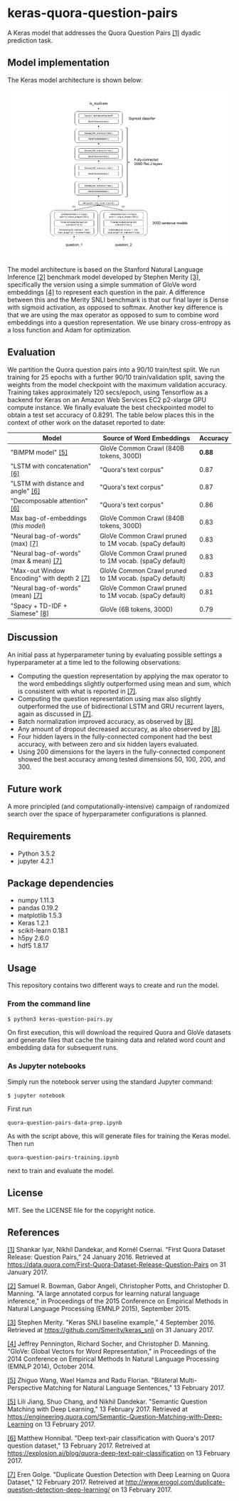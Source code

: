 # keras-quora-question-pairs

A Keras model that addresses the Quora Question Pairs
[[1]](https://data.quora.com/First-Quora-Dataset-Release-Question-Pairs)
dyadic prediction task.

## Model implementation

The Keras model architecture is shown below:

![[Keras model architecture for Quora Question Pairs dyadic prediction]](quora-q-pairs-model.png)

The model architecture is based on the Stanford Natural Language
Inference [[2]](http://nlp.stanford.edu/pubs/snli_paper.pdf) benchmark
model developed by Stephen Merity
[[3]](https://github.com/Smerity/keras_snli), specifically the version
using a simple summation of GloVe word embeddings
[[4]](http://nlp.stanford.edu/pubs/glove.pdf) to represent each
question in the pair. A difference between this and the Merity SNLI
benchmark is that our final layer is Dense with sigmoid activation, as
opposed to softmax. Another key difference is that we are using the
max operator as opposed to sum to combine word embeddings into a
question representation. We use binary cross-entropy as a loss
function and Adam for optimization.

## Evaluation

We partition the Quora question pairs into a 90/10 train/test
split. We run training for 25 epochs with a further 90/10
train/validation split, saving the weights from the model checkpoint
with the maximum validation accuracy. Training takes approximately 120
secs/epoch, using Tensorflow as a backend for Keras on an Amazon Web
Services EC2 p2-xlarge GPU compute instance. We finally evaluate the
best checkpointed model to obtain a test set accuracy of
0.8291. The table below places this in the context of other work
on the dataset reported to date:

| Model | Source of Word Embeddings | Accuracy |
| --- | --- | --- |
| "BiMPM model" [[5]](https://arxiv.org/pdf/1702.03814) | GloVe Common Crawl (840B tokens, 300D) | **0.88** |
| "LSTM with concatenation" [[6]](https://engineering.quora.com/Semantic-Question-Matching-with-Deep-Learning) | "Quora's text corpus" | 0.87 |
| "LSTM with distance and angle" [[6]](https://engineering.quora.com/Semantic-Question-Matching-with-Deep-Learning) | "Quora's text corpus" | 0.87 |
| "Decomposable attention" [[6]](https://engineering.quora.com/Semantic-Question-Matching-with-Deep-Learning) | "Quora's text corpus" | 0.86 |
| Max bag-of-embeddings (*this model*) | GloVe Common Crawl (840B tokens, 300D) | 0.83 |
| "Neural bag-of-words" (max) [[7]](https://explosion.ai/blog/quora-deep-text-pair-classification) | GloVe Common Crawl pruned to 1M vocab. (spaCy default) | 0.83 |
| "Neural bag-of-words" (max & mean) [[7]](https://explosion.ai/blog/quora-deep-text-pair-classification) | GloVe Common Crawl pruned to 1M vocab. (spaCy default) | 0.83 |
| "Max-out Window Encoding" with depth 2 [[7]](https://explosion.ai/blog/quora-deep-text-pair-classification) | GloVe Common Crawl pruned to 1M vocab. (spaCy default) | 0.83 |
| "Neural bag-of-words" (mean) [[7]](https://explosion.ai/blog/quora-deep-text-pair-classification) | GloVe Common Crawl pruned to 1M vocab. (spaCy default) | 0.81 |
| "Spacy + TD-IDF + Siamese" [[8]](http://www.erogol.com/duplicate-question-detection-deep-learning/) | GloVe (6B tokens, 300D) | 0.79 |


## Discussion

An initial pass at hyperparameter tuning by evaluating possible
settings a hyperparameter at a time led to the following observations:

* Computing the question representation by applying the max operator to the word embeddings slightly outperformed using mean and sum, which is consistent with what is reported in [[7]](https://explosion.ai/blog/quora-deep-text-pair-classification).
* Computing the question representation using max also slightly outperformed the use of bidirectional LSTM and GRU recurrent layers, again as discussed in [[7]](https://explosion.ai/blog/quora-deep-text-pair-classification).
* Batch normalization improved accuracy, as observed by [[8]](http://www.erogol.com/duplicate-question-detection-deep-learning/).
* Any amount of dropout decreased accuracy, as also observed by [[8]](http://www.erogol.com/duplicate-question-detection-deep-learning/).
* Four hidden layers in the fully-connected component had the best accuracy, with between zero and six hidden layers evaluated.
* Using 200 dimensions for the layers in the fully-connected component showed the best accuracy among tested dimensions 50, 100, 200, and 300.

## Future work

A more principled (and computationally-intensive) campaign of
randomized search over the space of hyperparameter configurations is
planned.

## Requirements

* Python 3.5.2
* jupyter 4.2.1

## Package dependencies

* numpy 1.11.3
* pandas 0.19.2
* matplotlib 1.5.3
* Keras 1.2.1
* scikit-learn 0.18.1
* h5py 2.6.0
* hdf5 1.8.17

## Usage

This repository contains two different ways to create and run the model.

### From the command line

    $ python3 keras-question-pairs.py

On first execution, this will download the required Quora and GloVe datasets and generate files that cache the training data and related word count and embedding data for subsequent runs.

### As Jupyter notebooks

Simply run the notebook server using the standard Jupyter command:

    $ jupyter notebook

First run 

    quora-question-pairs-data-prep.ipynb

As with the script above, this will generate files for training the Keras model. Then run

    quora-question-pairs-training.ipynb
    
next to train and evaluate the model.

## License

MIT. See the LICENSE file for the copyright notice.

## References

[[1]](https://data.quora.com/First-Quora-Dataset-Release-Question-Pairs) Shankar Iyar, Nikhil Dandekar, and Kornél Csernai. “First Quora Dataset Release: Question Pairs,” 24 January 2016. Retrieved at https://data.quora.com/First-Quora-Dataset-Release-Question-Pairs on 31 January 2017.

[[2]](http://nlp.stanford.edu/pubs/snli_paper.pdf)  Samuel R. Bowman, Gabor Angeli, Christopher Potts, and Christopher D. Manning. "A large annotated corpus for learning natural language inference," in Proceedings of the 2015 Conference on Empirical Methods in Natural Language Processing (EMNLP 2015), September 2015.

[[3]](https://github.com/Smerity/keras_snli) Stephen Merity. "Keras SNLI baseline example,” 4 September 2016. Retrieved at https://github.com/Smerity/keras_snli on 31 January 2017.

[[4]](http://nlp.stanford.edu/pubs/glove.pdf) Jeffrey Pennington, Richard Socher, and Christopher D. Manning. "GloVe: Global Vectors for Word Representation," in Proceedings of the 2014 Conference on Empirical Methods In Natural Language Processing (EMNLP 2014), October 2014.

[[5]](https://arxiv.org/pdf/1702.03814) Zhiguo Wang, Wael Hamza and Radu Florian. "Bilateral Multi-Perspective Matching for Natural Language Sentences," 13 February 2017. 

[[5]](https://engineering.quora.com/Semantic-Question-Matching-with-Deep-Learning) Lili Jiang, Shuo Chang, and Nikhil Dandekar. "Semantic Question Matching with Deep Learning," 13 February 2017. Retrieved at https://engineering.quora.com/Semantic-Question-Matching-with-Deep-Learning on 13 February 2017.

[[6]](https://explosion.ai/blog/quora-deep-text-pair-classification) Matthew Honnibal. "Deep text-pair classification with Quora's 2017 question dataset," 13 February 2017. Retreived at https://explosion.ai/blog/quora-deep-text-pair-classification on 13 February 2017.

[[7]](http://www.erogol.com/duplicate-question-detection-deep-learning/) Eren Golge. "Duplicate Question Detection with Deep Learning on Quora Dataset," 12 February 2017. Retreived at http://www.erogol.com/duplicate-question-detection-deep-learning/ on 13 February 2017.
